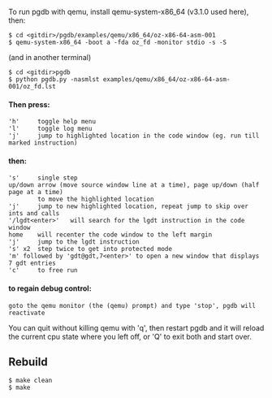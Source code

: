 
To run pgdb with qemu, install qemu-system-x86_64 (v3.1.0 used here), then:
```
$ cd <gitdir>/pgdb/examples/qemu/x86_64/oz-x86-64-asm-001
$ qemu-system-x86_64 -boot a -fda oz_fd -monitor stdio -s -S
```
(and in another terminal)
```
$ cd <gitdir>pgdb
$ python pgdb.py -nasmlst examples/qemu/x86_64/oz-x86-64-asm-001/oz_fd.lst
```

#### Then press:
    'h'     toggle help menu
    'l'     toggle log menu
    'j'     jump to highlighted location in the code window (eg. run till marked instruction)
#### then:
    's'     single step
    up/down arrow (move source window line at a time), page up/down (half page at a time)
            to move the highlighted location
    'j'     jump to new highlighted location, repeat jump to skip over ints and calls
    '/lgdt<enter>'   will search for the lgdt instruction in the code window
    home    will recenter the code window to the left margin
    'j'     jump to the lgdt instruction
    's' x2  step twice to get into protected mode
    'm' followed by 'gdt@gdt,7<enter>' to open a new window that displays 7 gdt entries
    'c'     to free run
#### to regain debug control:
    goto the qemu monitor (the (qemu) prompt) and type 'stop', pgdb will reactivate

You can quit without killing qemu with 'q', then restart pgdb and
it will reload the current cpu state where you left off,
or 'Q' to exit both and start over.


## Rebuild
```
$ make clean
$ make
```
